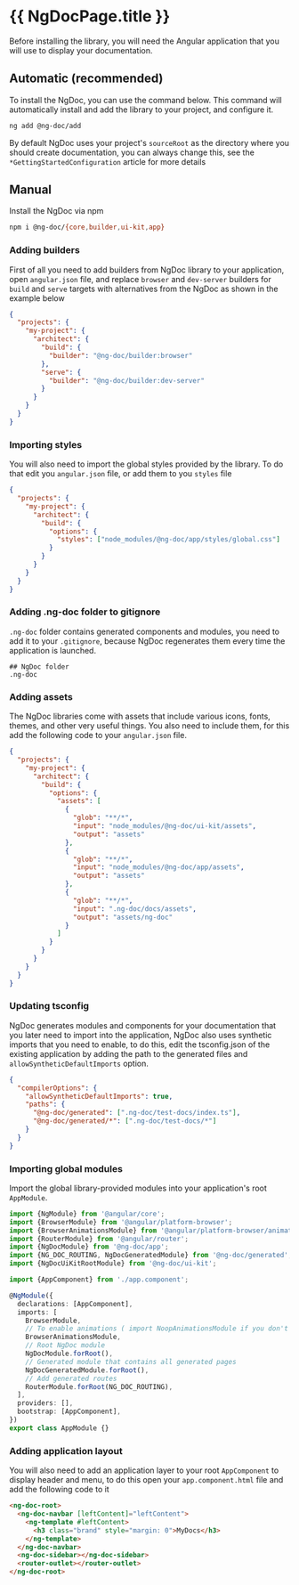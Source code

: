 # {{ NgDocPage.title }}

Before installing the library, you will need the Angular application that you will use to display
your documentation.

## Automatic (recommended)

To install the NgDoc, you can use the command below.
This command will automatically install and add the library to your project,
and configure it.

```bash
ng add @ng-doc/add
```

By default NgDoc uses your project's `sourceRoot` as the directory where you should create
documentation, you can always change this, see the `*GettingStartedConfiguration` article for more
details

## Manual

Install the NgDoc via npm

```bash
npm i @ng-doc/{core,builder,ui-kit,app}
```

### Adding builders

First of all you need to add builders from NgDoc library to your application, open `angular.json`
file, and replace `browser` and `dev-server` builders for `build` and `serve` targets with
alternatives from the NgDoc as shown in the example below

```json
{
  "projects": {
    "my-project": {
      "architect": {
        "build": {
          "builder": "@ng-doc/builder:browser"
        },
        "serve": {
          "builder": "@ng-doc/builder:dev-server"
        }
      }
    }
  }
}
```

### Importing styles

You will also need to import the global styles provided by the library.
To do that edit you `angular.json` file, or add them to you `styles` file

```json
{
  "projects": {
    "my-project": {
      "architect": {
        "build": {
          "options": {
            "styles": ["node_modules/@ng-doc/app/styles/global.css"]
          }
        }
      }
    }
  }
}
```

### Adding .ng-doc folder to gitignore

`.ng-doc` folder contains generated components and modules, you need to add it to your `.gitignore`,
because NgDoc regenerates them every time the application is launched.

```
## NgDoc folder
.ng-doc
```

### Adding assets

The NgDoc libraries come with assets that include various icons, fonts, themes, and other very
useful things. You also need to include them, for this add the following code to your `angular.json`
file.

```json
{
  "projects": {
    "my-project": {
      "architect": {
        "build": {
          "options": {
            "assets": [
              {
                "glob": "**/*",
                "input": "node_modules/@ng-doc/ui-kit/assets",
                "output": "assets"
              },
              {
                "glob": "**/*",
                "input": "node_modules/@ng-doc/app/assets",
                "output": "assets"
              },
              {
                "glob": "**/*",
                "input": ".ng-doc/docs/assets",
                "output": "assets/ng-doc"
              }
            ]
          }
        }
      }
    }
  }
}
```

### Updating tsconfig

NgDoc generates modules and components for your documentation that you later need to import into the
application, NgDoc also uses synthetic imports that you need to enable,
to do this, edit the tsconfig.json of the existing application by adding the path to
the generated files and `allowSyntheticDefaultImports` option.

```json
{
  "compilerOptions": {
    "allowSyntheticDefaultImports": true,
    "paths": {
      "@ng-doc/generated": [".ng-doc/test-docs/index.ts"],
      "@ng-doc/generated/*": [".ng-doc/test-docs/*"]
    }
  }
}
```

### Importing global modules

Import the global library-provided modules into your application's root `AppModule`.

```typescript
import {NgModule} from '@angular/core';
import {BrowserModule} from '@angular/platform-browser';
import {BrowserAnimationsModule} from '@angular/platform-browser/animations';
import {RouterModule} from '@angular/router';
import {NgDocModule} from '@ng-doc/app';
import {NG_DOC_ROUTING, NgDocGeneratedModule} from '@ng-doc/generated';
import {NgDocUiKitRootModule} from '@ng-doc/ui-kit';

import {AppComponent} from './app.component';

@NgModule({
  declarations: [AppComponent],
  imports: [
    BrowserModule,
    // To enable animations ( import NoopAnimationsModule if you don't like animations :( )
    BrowserAnimationsModule,
    // Root NgDoc module
    NgDocModule.forRoot(),
    // Generated module that contains all generated pages
    NgDocGeneratedModule.forRoot(),
    // Add generated routes
    RouterModule.forRoot(NG_DOC_ROUTING),
  ],
  providers: [],
  bootstrap: [AppComponent],
})
export class AppModule {}
```

### Adding application layout

You will also need to add an application layer to your root `AppComponent` to display header and
menu, to do this open your `app.component.html` file and add the following code to it

```html
<ng-doc-root>
  <ng-doc-navbar [leftContent]="leftContent">
    <ng-template #leftContent>
      <h3 class="brand" style="margin: 0">MyDocs</h3>
    </ng-template>
  </ng-doc-navbar>
  <ng-doc-sidebar></ng-doc-sidebar>
  <router-outlet></router-outlet>
</ng-doc-root>
```
